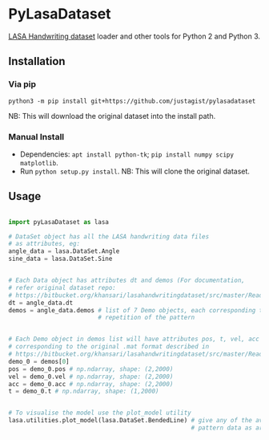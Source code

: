 # PyLasaDataset

[LASA Handwriting dataset](https://bitbucket.org/khansari/lasahandwritingdataset) loader and other tools for Python 2 and Python 3.

## Installation

### Via pip

`python3 -m pip install git+https://github.com/justagist/pylasadataset`

NB: This will download the original dataset into the install path.

### Manual Install

- Dependencies: `apt install python-tk`; `pip install numpy scipy matplotlib`.
- Run `python setup.py install`.
NB: This will clone the original dataset.

## Usage

```python

import pyLasaDataset as lasa

# DataSet object has all the LASA handwriting data files 
# as attributes, eg:
angle_data = lasa.DataSet.Angle
sine_data = lasa.DataSet.Sine


# Each Data object has attributes dt and demos (For documentation, 
# refer original dataset repo: 
# https://bitbucket.org/khansari/lasahandwritingdataset/src/master/Readme.txt)
dt = angle_data.dt
demos = angle_data.demos # list of 7 Demo objects, each corresponding to a 
                         # repetition of the pattern


# Each Demo object in demos list will have attributes pos, t, vel, acc 
# corresponding to the original .mat format described in 
# https://bitbucket.org/khansari/lasahandwritingdataset/src/master/Readme.txt
demo_0 = demos[0]
pos = demo_0.pos # np.ndarray, shape: (2,2000)
vel = demo_0.vel # np.ndarray, shape: (2,2000) 
acc = demo_0.acc # np.ndarray, shape: (2,2000)
t = demo_0.t # np.ndarray, shape: (1,2000)


# To visualise the model use the plot_model utility
lasa.utilities.plot_model(lasa.DataSet.BendedLine) # give any of the available 
                                                   # pattern data as argument

```
